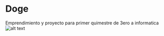 # Doge
Emprendimiento y proyecto para primer quimestre de 3ero a informatica
![alt text](https://scontent.fuio16-1.fna.fbcdn.net/v/t1.15752-9/267855182_272108551568166_412835789157060700_n.png?_nc_cat=106&ccb=1-5&_nc_sid=ae9488&_nc_ohc=8VMX8-qz904AX-_giUj&_nc_ht=scontent.fuio16-1.fna&oh=03_AVJETiFwQH77bXsX-COKqnv99kdAbNNhLkV3AfK9Qa1c8w&oe=61EE2281)

